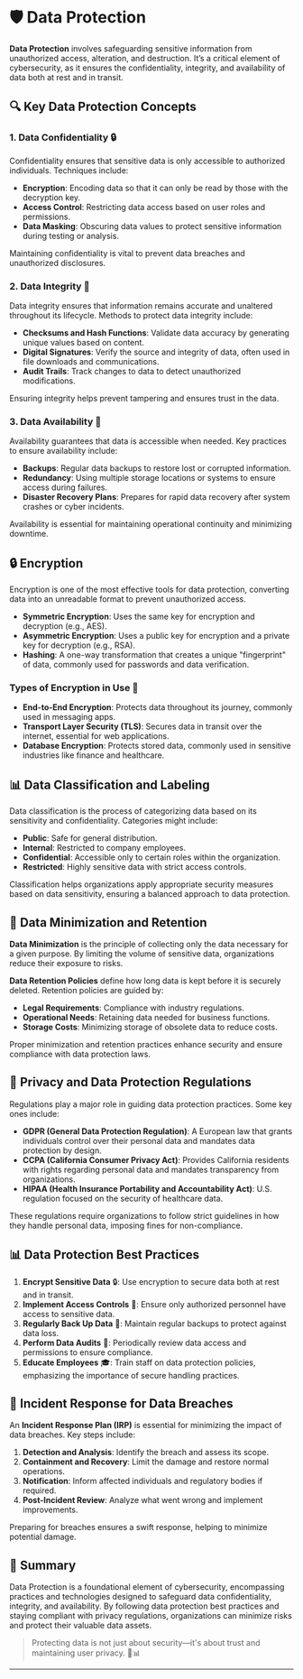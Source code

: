 # 🛡️ Data Protection

**Data Protection** involves safeguarding sensitive information from unauthorized access, alteration, and destruction. It’s a critical element of cybersecurity, as it ensures the confidentiality, integrity, and availability of data both at rest and in transit.


## 🔍 Key Data Protection Concepts

### 1. Data Confidentiality 🔒

Confidentiality ensures that sensitive data is only accessible to authorized individuals. Techniques include:

- **Encryption**: Encoding data so that it can only be read by those with the decryption key.
- **Access Control**: Restricting data access based on user roles and permissions.
- **Data Masking**: Obscuring data values to protect sensitive information during testing or analysis.

Maintaining confidentiality is vital to prevent data breaches and unauthorized disclosures.

### 2. Data Integrity 🔧

Data integrity ensures that information remains accurate and unaltered throughout its lifecycle. Methods to protect data integrity include:

- **Checksums and Hash Functions**: Validate data accuracy by generating unique values based on content.
- **Digital Signatures**: Verify the source and integrity of data, often used in file downloads and communications.
- **Audit Trails**: Track changes to data to detect unauthorized modifications.

Ensuring integrity helps prevent tampering and ensures trust in the data.

### 3. Data Availability 🚦

Availability guarantees that data is accessible when needed. Key practices to ensure availability include:

- **Backups**: Regular data backups to restore lost or corrupted information.
- **Redundancy**: Using multiple storage locations or systems to ensure access during failures.
- **Disaster Recovery Plans**: Prepares for rapid data recovery after system crashes or cyber incidents.

Availability is essential for maintaining operational continuity and minimizing downtime.


## 🔒 Encryption

Encryption is one of the most effective tools for data protection, converting data into an unreadable format to prevent unauthorized access.

- **Symmetric Encryption**: Uses the same key for encryption and decryption (e.g., AES).
- **Asymmetric Encryption**: Uses a public key for encryption and a private key for decryption (e.g., RSA).
- **Hashing**: A one-way transformation that creates a unique "fingerprint" of data, commonly used for passwords and data verification.

### Types of Encryption in Use 🔐

- **End-to-End Encryption**: Protects data throughout its journey, commonly used in messaging apps.
- **Transport Layer Security (TLS)**: Secures data in transit over the internet, essential for web applications.
- **Database Encryption**: Protects stored data, commonly used in sensitive industries like finance and healthcare.


## 📊 Data Classification and Labeling

Data classification is the process of categorizing data based on its sensitivity and confidentiality. Categories might include:

- **Public**: Safe for general distribution.
- **Internal**: Restricted to company employees.
- **Confidential**: Accessible only to certain roles within the organization.
- **Restricted**: Highly sensitive data with strict access controls.

Classification helps organizations apply appropriate security measures based on data sensitivity, ensuring a balanced approach to data protection.


## 🧰 Data Minimization and Retention

**Data Minimization** is the principle of collecting only the data necessary for a given purpose. By limiting the volume of sensitive data, organizations reduce their exposure to risks.

**Data Retention Policies** define how long data is kept before it is securely deleted. Retention policies are guided by:

- **Legal Requirements**: Compliance with industry regulations.
- **Operational Needs**: Retaining data needed for business functions.
- **Storage Costs**: Minimizing storage of obsolete data to reduce costs.

Proper minimization and retention practices enhance security and ensure compliance with data protection laws.


## 👥 Privacy and Data Protection Regulations

Regulations play a major role in guiding data protection practices. Some key ones include:

- **GDPR (General Data Protection Regulation)**: A European law that grants individuals control over their personal data and mandates data protection by design.
- **CCPA (California Consumer Privacy Act)**: Provides California residents with rights regarding personal data and mandates transparency from organizations.
- **HIPAA (Health Insurance Portability and Accountability Act)**: U.S. regulation focused on the security of healthcare data.

These regulations require organizations to follow strict guidelines in how they handle personal data, imposing fines for non-compliance.


## 📊 Data Protection Best Practices

1. **Encrypt Sensitive Data** 🔒: Use encryption to secure data both at rest and in transit.
2. **Implement Access Controls** 🔑: Ensure only authorized personnel have access to sensitive data.
3. **Regularly Back Up Data** 💾: Maintain regular backups to protect against data loss.
4. **Perform Data Audits** 📝: Periodically review data access and permissions to ensure compliance.
5. **Educate Employees** 🎓: Train staff on data protection policies, emphasizing the importance of secure handling practices.


## 🔄 Incident Response for Data Breaches

An **Incident Response Plan (IRP)** is essential for minimizing the impact of data breaches. Key steps include:

1. **Detection and Analysis**: Identify the breach and assess its scope.
2. **Containment and Recovery**: Limit the damage and restore normal operations.
3. **Notification**: Inform affected individuals and regulatory bodies if required.
4. **Post-Incident Review**: Analyze what went wrong and implement improvements.

Preparing for breaches ensures a swift response, helping to minimize potential damage.


## 🚀 Summary

Data Protection is a foundational element of cybersecurity, encompassing practices and technologies designed to safeguard data confidentiality, integrity, and availability. By following data protection best practices and staying compliant with privacy regulations, organizations can minimize risks and protect their valuable data assets.

> Protecting data is not just about security—it's about trust and maintaining user privacy. 🔐📊

---

